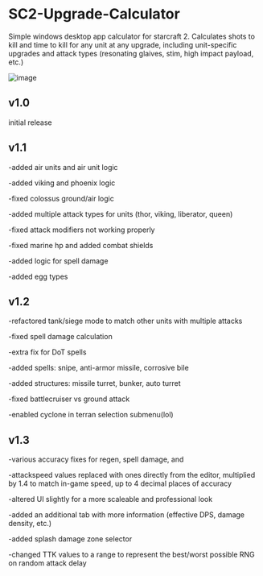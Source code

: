 # SC2-Upgrade-Calculator

Simple windows desktop app calculator for starcraft 2. Calculates  shots to kill and time to kill for any unit at any upgrade, including unit-specific upgrades and attack types (resonating glaives, stim, high impact payload, etc.)

![image](https://imgur.com/a/mRM08Bb.gif)


v1.0
---
initial release

v1.1
---
-added air units and air unit logic

-added viking and phoenix logic

-fixed colossus ground/air logic

-added multiple attack types for units (thor, viking, liberator, queen)

-fixed attack modifiers not working properly

-fixed marine hp and added combat shields

-added logic for spell damage

-added egg types

v1.2
---
-refactored tank/siege mode to match other units with multiple attacks

-fixed spell damage calculation 

-extra fix for DoT spells

-added spells: snipe, anti-armor missile, corrosive bile

-added structures: missile turret, bunker, auto turret

-fixed battlecruiser vs ground attack

-enabled cyclone in terran selection submenu(lol)

v1.3
---
-various accuracy fixes for regen, spell damage, and 

-attackspeed values replaced with ones directly from the editor, multiplied by 1.4 to match in-game speed, up to 4 decimal places of accuracy

-altered UI slightly for a more scaleable and professional look

-added an additional tab with more information (effective DPS, damage density, etc.)

-added splash damage zone selector

-changed TTK values to a range to represent the best/worst possible RNG on random attack delay
